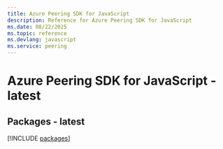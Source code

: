 ```yaml
---
title: Azure Peering SDK for JavaScript
description: Reference for Azure Peering SDK for JavaScript
ms.date: 08/22/2025
ms.topic: reference
ms.devlang: javascript
ms.service: peering
---
```

# Azure Peering SDK for JavaScript - latest
## Packages - latest
[!INCLUDE [packages](peering-index.md)]